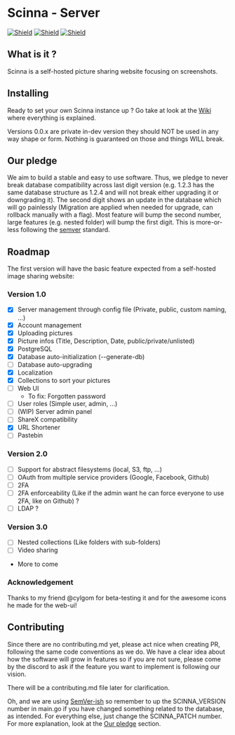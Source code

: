 # Scinna - Server
[![Shield](https://img.shields.io/website?down_color=%2387E7E1&down_message=Website&label=Our&up_color=%2387E7E1&up_message=Website&url=https%3A%2F%2Fscinna.app)](https://scinna.app)
[![Shield](https://discordapp.com/api/guilds/806593726859837460/widget.png?style=shield)](https://discord.gg/EYdDb72fR2)
[![Shield](https://img.shields.io/reddit/subreddit-subscribers/Scinna?color=%2387E7E1&label=Reddit%20r%2FScinna)](https://reddit.com/r/Scinna)

## What is it ?

Scinna is a self-hosted picture sharing website focusing on screenshots.

## Installing

Ready to set your own Scinna instance up ? Go take at look at the [Wiki](https://github.com/scinna/server/wiki) where everything is explained.

Versions 0.0.x are private in-dev version they should NOT be used in any way shape or form. Nothing is guaranteed on those and things WILL break.

## Our pledge

We aim to build a stable and easy to use software. Thus, we pledge to never break database compatibility across last digit version (e.g. 1.2.3 has the same database structure as 1.2.4 and will not break either upgrading it or downgrading it). The second digit shows an update in the database which will go painlessly (Migration are applied when needed for upgrade, can rollback manually with a flag). Most feature will bump the second number, large features (e.g. nested folder) will bump the first digit. This is more-or-less following the [semver](https://semver.org) standard.

## Roadmap

The first version will have the basic feature expected from a self-hosted image sharing website:

### Version 1.0

- [x] Server management through config file (Private, public, custom naming, ...)
- [x] Account management
- [x] Uploading pictures
- [x] Picture infos (Title, Description, Date, public/private/unlisted)
- [x] PostgreSQL
- [x] Database auto-initialization (--generate-db)
- [ ] Database auto-upgrading
- [x] Localization
- [x] Collections to sort your pictures
- [ ] Web UI
    - To fix: Forgotten password
- [ ] User roles (Simple user, admin, ...)
- [ ] (WIP) Server admin panel
- [ ] ShareX compatibility
- [x] URL Shortener
- [ ] Pastebin

### Version 2.0

- [ ] Support for abstract filesystems (local, S3, ftp, ...)
- [ ] OAuth from multiple service providers (Google, Facebook, Github)
- [ ] 2FA
- [ ] 2FA enforceability (Like if the admin want he can force everyone to use 2FA, like on Github) ?
- [ ] LDAP ?

### Version 3.0

- [ ] Nested collections (Like folders with sub-folders)
- [ ] Video sharing
- More to come

### Acknowledgement

Thanks to my friend @cylgom for beta-testing it and for the awesome icons he made for the web-ui!

## Contributing

Since there are no contributing.md yet, please act nice when creating PR, following the same code conventions as we do. We have a clear idea about how the software will grow in features so if you are not sure, please come by the discord to ask if the feature you want to implement is following our vision.

There will be a contributing.md file later for clarification.

Oh, and we are using [SemVer-ish](https://semver.org/) so remember to up the SCINNA_VERSION number in main.go if you have changed something related to the database, as intended. For everything else, just change the SCINNA_PATCH number. For more explanation, look at the [Our pledge](#our-pledge) section.

